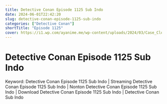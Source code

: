 ```yaml
---
title: Detective Conan Episode 1125 Sub Indo
date: 2024-06-01T22:42:20
slug: detective-conan-episode-1125-sub-indo
categories: ["Detective Conan"]
shortTitle: "Episode 1125"
cover: https://i1.wp.com/ayanime.me/wp-content/uploads/2024/03/Case_Closed_3rd_Key_Visual.jpg
---
```


# Detective Conan Episode 1125 Sub Indo

<iframe-loader iframe-src1="" iframe-src2="https://drive.google.com/file/d/16dvfHhJabFrtpCIgaRYGjDDQdLmYT2Vy/preview"></iframe-loader>

Keyword:
Detective Conan Episode 1125 Sub Indo | Streaming Detective Conan Episode 1125 Sub Indo | Nonton Detective Conan Episode 1125 Sub Indo | Download Detective Conan Episode 1125 Sub Indo | Detective Conan Sub Indo

